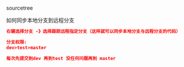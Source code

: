 sourcetree 

如何同步本地分支到远程分支

```json
右键选择分支 -》选择跟踪远程指定分支（这样就可以同步本地分支与远程分支的代码）

分支权限:
dev>test>master

每次先提交到dev 再到test 没任何问题再到 master



```

